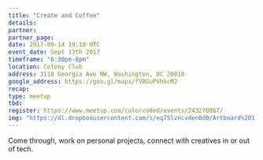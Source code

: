 ```yaml
---
title: "Create and Coffee"
details:
partner:
partner_page:
date: 2017-09-14 19:10 UTC
event_date: Sept 13th 2017
timeframe: "6:30pm-8pm"
location: Colony Club
address: 3118 Georgia Ave NW, Washington, DC 20010
google_address: https://goo.gl/maps/fVBGuPVhkcM2
recap:
type: meetup
tbd:
register: https://www.meetup.com/colorcoded/events/243270867/
img: "https://dl.dropboxusercontent.com/s/eq75lvncvden0d0/Artboard%201.jpg?dl=0"
---
```


<div class="m-content__event">
  <p> Come through, work on personal projects, connect with creatives in or out of tech.</p>
</div>


